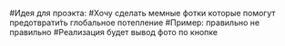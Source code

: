 #Идея для проэкта:
#Хочу сделать мемные фотки которые помогут предотврати́ть глобальное потепление
#Пример: правильно не правильно
#Реализация будет вывод фото по кнопке
